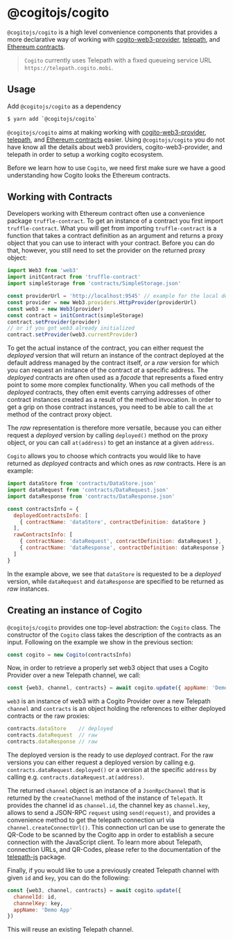 # @cogitojs/cogito

`@cogitojs/cogito` is a high level convenience components that provides a more
declarative way of working with [cogito-web3-provider], [telepath], and [Ethereum contracts].

> `Cogito` currently uses Telepath with a fixed queueing service URL `https://telepath.cogito.mobi`.

## Usage

Add `@cogitojs/cogito` as a dependency

```bash
$ yarn add `@cogitojs/cogito`
```

`@cogitojs/cogito` aims at making working with [cogito-web3-provider], [telepath], and [Ethereum contracts] easier. Using `@cogitojs/cogito` you do not have know all the details about web3 providers, cogito-web3-provider, and telepath in order to setup a working cogito ecosystem.

Before we learn how to use `Cogito`, we need first make sure we have a good understanding how Cogito looks the Ethereum contracts.

## Working with Contracts

Developers working with Ethereum contract often use a convenience package `truffle-contract`.
To get an instance of a contract you first import `truffle-contract`. What you will get from importing `truffle-contract` is a function that takes a contract definition as an argument and returns a proxy object that you can use to interact with your contract. Before you can do that, however, you still need to set the provider on the returned proxy object:

```javascript
import Web3 from 'web3'
import initContract from 'truffle-contract'
import simpleStorage from 'contracts/SimpleStorage.json'

const providerUrl = 'http://localhost:9545' // example for the local development
const provider = new Web3.providers.HttpProvider(providerUrl)
const web3 = new Web3(provider)
const contract = initContract(simpleStorage)
contract.setProvider(provider)
// or if you got web3 already initialized
contract.setProvider(web3.currentProvider)
```

To get the actual instance of the contract, you can either request the *deployed* version that will
return an instance of the contract deployed at the default address managed by the contract itself, *or*
a *raw* version for which you can request an instance of the contract *at* a specific address. The
*deployed* contracts are often used as a *facade* that represents a fixed entry point to some more
complex functionality. When you call methods of the *deployed* contracts, they often emit events
carrying addresses of other contract instances created as a result of the method invocation. In order to
get a grip on those contract instances, you need to be able to call the `at` method of the contract
proxy object.

The *raw* representation is therefore more versatile, because you can either request a *deployed*
version by calling `deployed()` method on the proxy object, or you can call `at(address)` to get
an instance at a given `address`.

`Cogito` allows you to choose which contracts you would like to have returned as *deployed* contracts and which ones as *raw* contracts. Here is an example:

```javascript
import dataStore from 'contracts/DataStore.json'
import dataRequest from 'contracts/DataRequest.json'
import dataResponse from 'contracts/DataResponse.json'

const contractsInfo = {
  deployedContractsInfo: [
    { contractName: 'dataStore', contractDefinition: dataStore }
  ],
  rawContractsInfo: [
    { contractName: 'dataRequest', contractDefinition: dataRequest },
    { contractName: 'dataResponse', contractDefinition: dataResponse }
  ]
}
```

In the example above, we see that `dataStore` is requested to be a *deployed* version, while `dataRequest` and `dataResponse` are specified to be returned as *raw* instances.

## Creating an instance of Cogito

`@cogitojs/cogito` provides one top-level abstraction: the `Cogito` class. The constructor of the
`Cogito` class takes the description of the contracts as an input. Following on the example we show
in the previous section:

```javascript
const cogito = new Cogito(contractsInfo)
```

Now, in order to retrieve a properly set web3 object that uses a Cogito
Provider over a new Telepath channel, we call:

```javascript
const {web3, channel, contracts} = await cogito.update({ appName: 'Demo App' })
```

`web3` is an instance of web3 with a Cogito Provider over a new Telepath `channel` and `contracts`
is an object holding the references to either deployed contracts or the raw proxies:

```javascript
contracts.dataStore    // deployed
contracts.dataRequest  // raw
contracts.dataResponse // raw
```

The deployed version is the ready to use *deployed* contract. For the raw versions you can either
request a deployed version by calling e.g. `contracts.dataRequest.deployed()` or a version at
the specific `address` by calling e.g. `contracts.dataRequest.at(address)`.

The returned `channel` object is an instance of a `JsonRpcChannel` that is returned by the
`createChannel` method of the instance of `Telepath`. It provides the channel id as `channel.id`, 
the channel key as `channel.key`, allows to send a JSON-RPC `request` using `send(request)`, and
provides a convenience method to get the telepath connection url via `channel.createConnectUrl()`.
This connection url can be use to generate the QR-Code to be scanned by the Cogito app in order
to establish a secure connection with the JavaScript client. To learn more about Telepath, connection URLs, and QR-Codes, please refer to the documentation of the [telepath-js] package.

Finally, if you would like to use a previously created Telepath channel with given `id` and `key`,
you can do the following:

```javascript
const {web3, channel, contracts} = await cogito.update({
  channelId: id,
  channelKey: key,
  appName: 'Demo App'
})
```

This will reuse an existing Telepath channel.

[Web3]: https://github.com/ethereum/web3.js
[cogito-web3-provider]: https://cogito.mobi/components/cogito-web3-provider
[telepath]: https://cogito.mobi/components/telepath-js
[telepath-js]: https://cogito.mobi/components/telepath-js
[Ethereum contracts]: http://www.ethdocs.org/en/latest/contracts-and-transactions/index.html
